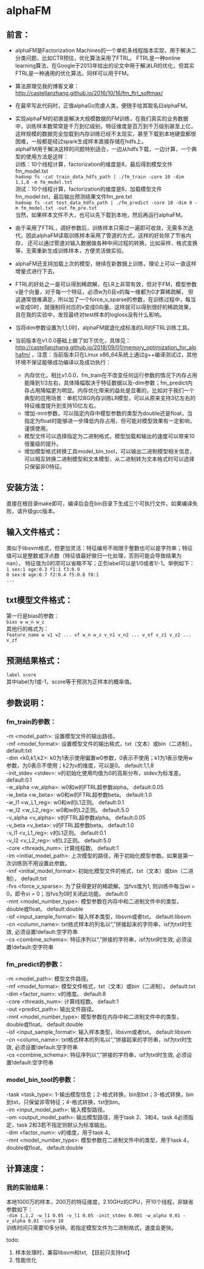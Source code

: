 # alphaFM
## 前言：
* alphaFM是Factorization Machines的一个单机多线程版本实现，用于解决二分类问题，比如CTR预估，优化算法采用了FTRL。
FTRL是一种online learning算法，在Google于2013年给出的论文中用于解决LR的优化，但其实FTRL是一种通用的优化算法，同样可以用于FM。<br>

* 算法原理见我的博客文章：http://castellanzhang.github.io/2016/10/16/fm_ftrl_softmax/

* 在最早写此代码时，正值alphaGo完虐人类，便随手给其取名曰alphaFM。<br>

* 实现alphaFM的初衷是解决大规模数据的FM训练，在我们真实的业务数据中，训练样本数常常是千万到亿级别，特征维度是百万到千万级别甚至上亿，
这样规模的数据完全加载到内存训练已经不太现实，甚至下载到本地硬盘都很困难，一般都是经过spark生成样本直接存储在hdfs上。<br>
alphaFM用于解决这样的问题特别适合，一边从hdfs下载，一边计算，一个典型的使用方法是这样：<br>
训练：10个线程计算，factorization的维度是8，最后得到模型文件fm_model.txt<br>
`hadoop fs -cat train_data_hdfs_path | ./fm_train -core 10 -dim 1,1,8 -m fm_model.txt`<br>
测试：10个线程计算，factorization的维度是8，加载模型文件fm_model.txt，最后输出预测结果文件fm_pre.txt<br>
`hadoop fs -cat test_data_hdfs_path | ./fm_predict -core 10 -dim 8 -m fm_model.txt -out fm_pre.txt`<br>
当然，如果样本文件不大，也可以先下载到本地，然后再运行alphaFM。<br>

* 由于采用了FTRL，调好参数后，训练样本只需过一遍即可收敛，无需多次迭代，因此alphaFM读取训练样本采用了管道的方式，这样的好处除了节省内存，
还可以通过管道对输入数据做各种中间过程的转换，比如采样、格式变换等，无需重新生成训练样本，方便灵活做实验。<br>

* alphaFM还支持加载上次的模型，继续在新数据上训练，理论上可以一直这样增量式进行下去。<br>

* FTRL的好处之一是可以得到稀疏解，在LR上非常有效，但对于FM，模型参数v是个向量，对于每一个特征，必须w为0且v的每一维都为0才算稀疏解，
但这通常很难满足，所以加了一个force_v_sparse的参数，在训练过程中，每当w变成0时，就强制将对应的v变成0向量。这样就可以得到很好的稀疏效果，
且在我的实验中，发现最终对test样本的logloss没有什么影响。<br>

* 当将dim参数设置为1,1,0时，alphaFM就退化成标准的LR的FTRL训练工具。<br>

* 当前版本在v1.0.0基础上做了如下优化，具体见：http://castellanzhang.github.io/2018/09/01/memory_optimization_for_alphafm/
，注意：当前版本只在Linux x86_64系统上通过g++编译测试过，其他环境不保证能够成功编译以及成功执行：
   * 内存优化，相比v1.0.0，fm_train在不改变任何运行参数的情况下内存占用能降到1/3左右，具体降幅取决于特征数据以及-dim参数；fm_predict内存占用降幅更为明显。内存优化带来的益处是显著的，比如对于我们一个典型的应用场景：单机128G内存训练LR模型，可以从原来支持3亿左右的特征维度提升到支持10亿左右。
   * 增加-mnt参数，可以指定内存中模型参数的类型为double还是float，当指定为float时能够进一步降低内存占用，但可能对模型效果有一定影响，谨慎使用。
   * 模型文件可以选择指定为二进制格式，模型加载和输出的速度可以带来10倍量级的提升。
   * 增加模型格式转换工具model_bin_tool，可以输出二进制模型相关信息，可以相互转换二进制模型和文本模型，从二进制转为文本格式时可以选择只保留非0特征。

## 安装方法：
直接在根目录make即可，编译后会在bin目录下生成三个可执行文件。如果编译失败，请升级gcc版本。
## 输入文件格式：
类似于libsvm格式，但更加灵活：特征编号不局限于整数也可以是字符串；特征值可以是整数或浮点数（特征值最好做归一化处理，否则可能会导致结果为nan），
特征值为0的项可以省略不写；正负label可以是1/0或者1/-1。举例如下：<br>
`1 sex:1 age:0.3 f1:1 f3:0.9`<br>
`0 sex:0 age:0.7 f2:0.4 f5:0.8 f8:1`<br>
`...`<br>
## txt模型文件格式：
第一行是bias的参数：<br>
`bias w w_n w_z`<br>
其他行的格式为：<br>
`feature_name w v1 v2 ... vf w_n w_z v_n1 v_n2 ... v_nf v_z1 v_z2 ... v_zf`
## 预测结果格式：
`label score`<br>
其中label为1或-1，score等于预测为正样本的概率值。

## 参数说明：
### fm_train的参数：
-m \<model_path\>: 设置模型文件的输出路径。<br>
-mf \<model_format\>: 设置模型文件的输出格式，txt（文本）或bin（二进制）。	default:txt<br>
-dim \<k0,k1,k2\>: k0为1表示使用偏置w0参数，0表示不使用；k1为1表示使用w参数，为0表示不使用；k2为v的维度，可以是0。	default:1,1,8<br>
-init_stdev \<stdev\>: v的初始化使用均值为0的高斯分布，stdev为标准差。	default:0.1<br>
-w_alpha \<w_alpha\>: w0和w的FTRL超参数alpha。	default:0.05<br>
-w_beta \<w_beta\>: w0和w的FTRL超参数beta。	default:1.0<br>
-w_l1 \<w_L1_reg\>: w0和w的L1正则。	default:0.1<br>
-w_l2 \<w_L2_reg\>: w0和w的L2正则。	default:5.0<br>
-v_alpha \<v_alpha\>: v的FTRL超参数alpha。	default:0.05<br>
-v_beta \<v_beta\>: v的FTRL超参数beta。	default:1.0<br>
-v_l1 \<v_L1_reg\>: v的L1正则。	default:0.1<br>
-v_l2 \<v_L2_reg\>: v的L2正则。	default:5.0<br>
-core \<threads_num\>: 计算线程数。	default:1<br>
-im \<initial_model_path\>: 上次模型的路径，用于初始化模型参数。如果是第一次训练则不用设置此参数。<br>
-imf \<initial_model_format\>: 初始化模型文件的格式，txt（文本）或bin（二进制）。	default:txt<br>
-fvs \<force_v_sparse\>: 为了获得更好的稀疏解。当fvs值为1, 则训练中每当wi = 0，即令vi = 0；当fvs为0时关闭此功能。	default:0<br>
-mnt \<model_number_type\>: 模型参数在内存中和二进制文件中的类型，double或float。	default:double<br>
-isf \<input_sample_format\>: 输入样本类型，libsvm或者txt。	default:libsvm<br>
-cn \<column_name\>: txt格式样本的列名以“,”拼接起来的字符串，isf为txt时生效, 必须设置!default:空字符串<br>
-cs \<combine_schema\>: 特征序列以“,”拼接的字符串，isf为txt时生效, 必须设置!default:空字符串<br>
### fm_predict的参数：
-m \<model_path\>: 模型文件路径。<br>
-mf \<model_format\>: 模型文件格式，txt（文本）或bin（二进制）。	default:txt<br>
-dim \<factor_num\>: v的维度。	default:8<br>
-core \<threads_num\>: 计算线程数。	default:1<br>
-out \<predict_path\>: 输出文件路径。<br>
-mnt \<model_number_type\>: 模型参数在内存中和二进制文件中的类型，double或float。	default:double<br>
-isf \<input_sample_format\>: 输入样本类型，libsvm或者txt。	default:libsvm<br>
-cn \<column_name\>: txt格式样本的列名以“,”拼接起来的字符串，isf为txt时生效, 必须设置!default:空字符串<br>
-cs \<combine_schema\>: 特征序列以“,”拼接的字符串，isf为txt时生效, 必须设置!default:空字符串<br>
### model_bin_tool的参数：
-task \<task_type\>: 1-输出模型信息；2-格式转换，bin到txt；3-格式转换，bin到txt，只保留非零特征；4-格式转换，txt到bin。<br>
-im \<input_model_path\>: 输入模型路径。<br>
-om \<output_model_path\>: 输出模型路径，用于task 2、3和4。task 4必须指定，task 2和3若不指定则默认为标准输出。<br>
-dim \<factor_num\>: v的维度，用于task 4。<br>
-mnt \<model_number_type\>: 模型参数在二进制文件中的类型，用于task 4，double或float。	default:double<br>


## 计算速度：
### 我的实验结果：
本地1000万的样本，200万的特征维度，2.10GHz的CPU，开10个线程，非缺省参数如下：<br>
`-dim 1,1,2 -w_l1 0.05 -v_l1 0.05 -init_stdev 0.001 -w_alpha 0.01 -v_alpha 0.01 -core 10`<br>
训练时间只需要10多分钟。若指定模型文件为二进制格式，速度会更快。

todo:
1. 样本处理时，兼容libsvm和txt, 【目前只支持txt】
2. 性能优化